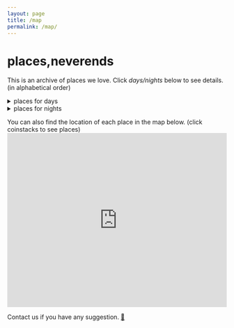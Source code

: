 ```yaml
---
layout: page
title: /map
permalink: /map/
---
```


# places,neverends
This is an archive of places we love.
Click *days/nights* below to see details. (in alphabetical order)

<details>
<summary> places for days </summary>
<ul>
  {% for member in site.data.safespacesDay %}
  <li>
<font color="red"> {{ member.name }} </font> / <font color="yellow"> {{ member.address }} </font> / <font color="gray"> {{ member.website }} </font>
  </li>
{% endfor %}
</ul>
</details>
  

<details>
<summary> places for nights</summary>
<ul>
{% for member in site.data.safespacesNight %}
  <li>
<font color="green"> {{ member.name }} </font> / <font color="yellow"> {{ member.address }} </font> / <font color="gray"> {{ member.website }} </font>
  </li>
{% endfor %}
</ul>
</details>

<p>
You can also find the location of each place in the map below. (click coinstacks to see places)

<iframe width="100%" height="400px" frameborder="0" allowfullscreen src="https://umap.openstreetmap.co/en/map/placesneverends_2508?scaleControl=true&miniMap=false&scrollWheelZoom=true&zoomControl=true&allowEdit=false&moreControl=true&searchControl=true&tilelayersControl=false&embedControl=false&datalayersControl=expanded&onLoadPanel=undefined&captionBar=true&datalayers=5282%2C5281&fullscreenControl=false&locateControl=true&editinosmControl=false&measureControl=false#17/52.51335/13.45708"></iframe>


Contact us if you have any suggestion. <a href="https://commaneverends.github.io/contact" target="_blank">:speech_balloon:</a>
